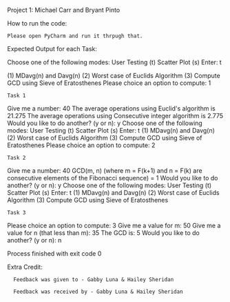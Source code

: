 Project 1: Michael Carr and Bryant Pinto

How to run the code:

    Please open PyCharm and run it thrpugh that.


Expected Output for each Task:

Choose one of the following modes:
    User Testing (t)
    Scatter Plot (s)
Enter: t

(1) MDavg(n) and Davg(n)
(2) Worst case of Euclids Algorithm
(3) Compute GCD using Sieve of Eratosthenes
Please choice an option to compute: 1

    Task 1
Give me a number: 40
The average operations using Euclid's algorithm is  21.275
The average operations using Consecutive integer algorithm is  2.775
Would you like to do another? (y or n): y
Choose one of the following modes:
    User Testing (t)
    Scatter Plot (s)
Enter: t
(1) MDavg(n) and Davg(n)
(2) Worst case of Euclids Algorithm
(3) Compute GCD using Sieve of Eratosthenes
Please choice an option to compute: 2

    Task 2
Give me a number: 40
GCD(m, n) (where m = F(k+1) and n = F(k) are consecutive elements of the Fibonacci sequence) =  1
Would you like to do another? (y or n): y
Choose one of the following modes:
    User Testing (t)
    Scatter Plot (s)
Enter: t
(1) MDavg(n) and Davg(n)
(2) Worst case of Euclids Algorithm
(3) Compute GCD using Sieve of Eratosthenes

    Task 3
Please choice an option to compute: 3
Give me a value for m: 50
Give me a value for n (that less than m): 35
The GCD is: 5
Would you like to do another? (y or n): n

Process finished with exit code 0

Extra Credit:

      Feedback was given to - Gabby Luna & Hailey Sheridan

      Feedback was received by - Gabby Luna & Hailey Sheridan